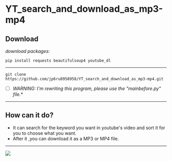 # YT_search_and_download_as_mp3-mp4
Download
---
*download packages:*
```
pip install requests beautifulsoup4 youtube_dl  
```
---
```
git clone https://github.com/jp6ru8958958/YT_search_and_download_as_mp3-mp4.git
```
- [ ] *WARNING:
I'm rewriting this program, 
please use the "mainbefore.py" file.**
---
How can it do?
---
- It can search for the keyword you want in youtube's video and sort it for you to choose what you want.
- After it ,you can download it as a MP3 or MP4 file.
---
![](https://i.imgur.com/j77BGxX.png)
